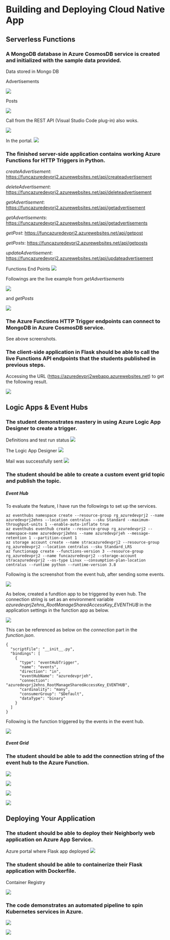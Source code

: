 # Building and Deploying Cloud Native App
## Serverless Functions
### A MongoDB database in Azure CosmosDB service is created and initialized with the sample data provided.

Data stored in Mongo DB

Advertisements

![](img/2021-06-04-13-24-26.png)

Posts

![](img/2021-06-04-13-25-28.png)

Call from the REST API (Visual Studio Code plug-in) also woks.

![](img/2021-06-04-15-23-05.png)

In the portal.
![](img/2021-06-04-15-24-31.png)

### The finished server-side application contains working Azure Functions for HTTP Triggers in Python.

  *createAdvertisement*: https://funcazuredevprj2.azurewebsites.net/api/createadvertisement <p>
  *deleteAdvertisement*: https://funcazuredevprj2.azurewebsites.net/api/deleteadvertisement <p>
  *getAdvertisement*: https://funcazuredevprj2.azurewebsites.net/api/getadvertisement <p>
  *getAdvertisements*: https://funcazuredevprj2.azurewebsites.net/api/getadvertisements <p>
  *getPost*: https://funcazuredevprj2.azurewebsites.net/api/getpost <p>
  *getPosts*: https://funcazuredevprj2.azurewebsites.net/api/getposts <p>
  *updateAdvertisement*: https://funcazuredevprj2.azurewebsites.net/api/updateadvertisement <p>


Functions End Points
![](img/2021-06-04-13-16-27.png)


Followings are the live example from *getAdvertisements* 


![](img/2021-06-04-13-55-09.png)

and *getPosts*


![](img/2021-06-04-13-56-06.png)


### The Azure Functions HTTP Trigger endpoints can connect to MongoDB in Azure CosmosDB service.

See above screenshots.

### The client-side application in Flask should be able to call the live Functions API endpoints that the students published in previous steps.

Accessing the URL (https://azuredevprj2webapp.azurewebsites.net) to get the following result.

![](img/2021-06-04-13-29-15.png)


## Logic Apps & Event Hubs

### The student demonstrates mastery in using Azure Logic App Designer to create a trigger.

Definitions and test run status
![](img/2021-06-04-15-20-13.png)

The Logic App Designer
![](img/2021-06-04-15-19-14.png)

Mail was successfully sent
![](img/2021-06-04-15-14-59.png)

### The student should be able to create a custom event grid topic and publish the topic.

##### Event Hub

To evaluate the feature, I have run the followings to set up the services.
```
az eventhubs namespace create --resource-group rg_azuredevprj2 --name azuredevprj2ehns --location centralus --sku Standard --maximum-throughput-units 1 --enable-auto-inflate true
az eventhubs eventhub create --resource-group rg_azuredevprj2 --namespace-name azuredevprj2ehns --name azuredevprjeh --message-retention 1 --partition-count 1
az storage account create --name stracazuredevprj2 --resource-group rg_azuredevprj2 --location centralus --sku Standard_LRS
az functionapp create --functions-version 3 --resource-group rg_azuredevprj2 --name funcazuredevprj2 --storage-account stracazuredevprj2 --os-type Linux --consumption-plan-location centralus --runtime python --runtime-version 3.8
```

Following is the screenshot from the event hub, after sending some events.

![](img/2021-06-06-23-54-32.png)


As below, created a fundtion app to be triggered by even hub.
The connection string is set as an environment variable *azuredevprj2ehns_RootManageSharedAccessKey_EVENTHUB* in the application settings in the function app as below.

![](img/2021-06-07-00-04-06.png)

This can be referenced as below on the *connection* part in the *function.json*.

```
{
  "scriptFile": "__init__.py",
  "bindings": [
    {
      "type": "eventHubTrigger",
      "name": "events",
      "direction": "in",
      "eventHubName": "azuredevprjeh",
      "connection": "azuredevprj2ehns_RootManageSharedAccessKey_EVENTHUB",
      "cardinality": "many",
      "consumerGroup": "$Default",
      "dataType": "binary"
    }
  ]
}
```

Following is the function triggered by the events in the event hub.

![](img/2021-06-07-00-00-48.png)


##### Event Grid



### The student should be able to add the connection string of the event hub to the Azure Function.


![](img/2021-06-05-12-59-00.png)

![](img/2021-06-05-13-04-10.png)

![](img/2021-06-05-13-02-07.png)

![](img/2021-06-05-13-12-25.png)


## Deploying Your Application

### The student should be able to deploy their Neighborly web application on Azure App Service.

Azure portal where Flask app deployed
![](img/2021-06-04-13-26-55.png)

### The student should be able to containerize their Flask application with Dockerfile.

Container Registry

![](img/2021-06-04-13-14-00.png)


### The code demonstrates an automated pipeline to spin Kubernetes services in Azure.

![](img/2021-06-05-16-41-52.png)

![](img/2021-06-05-16-37-21.png)